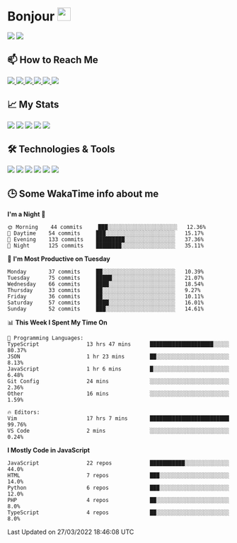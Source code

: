 # Bonjour <img src="https://raw.githubusercontent.com/MartinHeinz/MartinHeinz/master/wave.gif" width="30px">

<!--
Here are some ideas to get you started:

- 🔭 I’m currently working on ...
- 🌱 I’m currently learning ...
- 👯 I’m looking to collaborate on ...
- 🤔 I’m looking for help with ...
- 💬 Ask me about ...
- 📫 How to reach me: ...
- 😄 Pronouns: ...
- ⚡ Fun fact: ...
-->

<p>
  <img src="https://github-readme-stats.vercel.app/api?username=ravehunter05&count_private=true&show_icons=true&theme=graywhite&line_height=30&hide_border=true">
  <img src="https://github-readme-stats.vercel.app/api/top-langs/?username=ravehunter05&hide=html,css&theme=graywhite&hide_border=true">
</p>

## 📫 How to Reach Me

<p>
 <a href="https://RaveHunter05.github.io">
  <img src="https://img.shields.io/badge/ravehunter05-%23206A5D.svg?&style=for-the-badge&logo=jquery&logoColor=white" />
 </a>

 <a href="https://www.linkedin.com/in/paul-sotelo-rocha-68733687/">
  <img src="https://img.shields.io/badge/connect-%230077B5.svg?&style=for-the-badge&logo=linkedin&logoColor=white" />
 </a>

 <a href="https://join.skype.com/invite/viy3VgZfhRKv">
  <img src="https://img.shields.io/badge/chat-%2300AFF0.svg?&style=for-the-badge&logo=skype&logoColor=white" />
 </a>

 <a href="mailto:paulsotelo97@gmail.com">
  <img src="https://img.shields.io/badge/email-%23C14438.svg?&style=for-the-badge&logo=Gmail&logoColor=white" />
 </a>

 <a href="https://wa.me/50577312543">
  <img src="https://img.shields.io/badge/Whatsapp-%2300BFA5.svg?&style=for-the-badge&logo=Whatsapp&logoColor=white" />
 </a>
  
   <a href="https://telegram.me/RaveHunter05">
  <img src="https://img.shields.io/badge/Telegram-%23206A5D.svg?&style=for-the-badge&logo=Telegram&logoColor=white" />
 </a>
</p>

## 📈 My Stats

<p>
    <img src="https://badges.pufler.dev/visits/ravehunter05/ravehunter05?style=flat-square&color=green&logo=github">
    <img src="https://badges.pufler.dev/years/ravehunter05?style=flat-square&color=green&logo=github">
    <img src="https://badges.pufler.dev/repos/ravehunter05?style=flat-square&color=green&logo=github">
    <img src="https://badges.pufler.dev/gists/ravehunter05?style=flat-square&color=green&logo=github">
    <img src="https://badges.pufler.dev/commits/monthly/ravehunter05?style=flat-square&color=green&logo=github">
</p>

## 🛠️ Technologies & Tools

<p>

![](https://img.shields.io/badge/OS-Linux-informational?style=flat&logo=linux&logoColor=white&color=2bbc8a)
![](https://img.shields.io/badge/Code-Python-informational?style=flat&logo=python&logoColor=white&color=2bbc8a)
![](https://img.shields.io/badge/Code-JavaScript-informational?style=flat&logo=javascript&VdlogoColor=white&color=2bbc8a)
![](https://img.shields.io/badge/Code-React-informational?style=flat&logo=react&VdlogoColor=white&color=2bbc8a)
![](https://img.shields.io/badge/Code-Node.js-informational?style=flat&logo=node.js&VdlogoColor=white&color=2bbc8a)
![](https://img.shields.io/badge/Tools-Docker-informational?style=flat&logo=docker&VdlogoColor=white&color=2bbc8a)

</p>

## 🕒 Some WakaTime info about me

<!--START_SECTION:waka-->
**I'm a Night 🦉** 

```text
🌞 Morning    44 commits     ███░░░░░░░░░░░░░░░░░░░░░░   12.36% 
🌆 Daytime    54 commits     ███░░░░░░░░░░░░░░░░░░░░░░   15.17% 
🌃 Evening    133 commits    █████████░░░░░░░░░░░░░░░░   37.36% 
🌙 Night      125 commits    ████████░░░░░░░░░░░░░░░░░   35.11%

```
📅 **I'm Most Productive on Tuesday** 

```text
Monday       37 commits     ██░░░░░░░░░░░░░░░░░░░░░░░   10.39% 
Tuesday      75 commits     █████░░░░░░░░░░░░░░░░░░░░   21.07% 
Wednesday    66 commits     ████░░░░░░░░░░░░░░░░░░░░░   18.54% 
Thursday     33 commits     ██░░░░░░░░░░░░░░░░░░░░░░░   9.27% 
Friday       36 commits     ██░░░░░░░░░░░░░░░░░░░░░░░   10.11% 
Saturday     57 commits     ████░░░░░░░░░░░░░░░░░░░░░   16.01% 
Sunday       52 commits     ███░░░░░░░░░░░░░░░░░░░░░░   14.61%

```


📊 **This Week I Spent My Time On** 

```text
💬 Programming Languages: 
TypeScript               13 hrs 47 mins      ████████████████████░░░░░   80.37% 
JSON                     1 hr 23 mins        ██░░░░░░░░░░░░░░░░░░░░░░░   8.13% 
JavaScript               1 hr 6 mins         █░░░░░░░░░░░░░░░░░░░░░░░░   6.48% 
Git Config               24 mins             ░░░░░░░░░░░░░░░░░░░░░░░░░   2.36% 
Other                    16 mins             ░░░░░░░░░░░░░░░░░░░░░░░░░   1.59%

🔥 Editors: 
Vim                      17 hrs 7 mins       █████████████████████████   99.76% 
VS Code                  2 mins              ░░░░░░░░░░░░░░░░░░░░░░░░░   0.24%

```

**I Mostly Code in JavaScript** 

```text
JavaScript               22 repos            ███████████░░░░░░░░░░░░░░   44.0% 
HTML                     7 repos             ███░░░░░░░░░░░░░░░░░░░░░░   14.0% 
Python                   6 repos             ███░░░░░░░░░░░░░░░░░░░░░░   12.0% 
PHP                      4 repos             ██░░░░░░░░░░░░░░░░░░░░░░░   8.0% 
TypeScript               4 repos             ██░░░░░░░░░░░░░░░░░░░░░░░   8.0%

```



 Last Updated on 27/03/2022 18:46:08 UTC
<!--END_SECTION:waka-->
